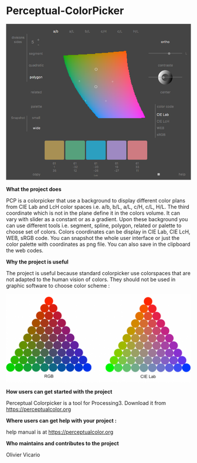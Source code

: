 # Perceptual-ColorPicker

![alt text](https://github.com/OlivierVicario/Perceptual-ColorPicker/blob/master/2018.01.14.08.54.04.png)


**What the project does**

PCP is a colorpicker that use a background to display different color plans from CIE Lab and LcH color spaces i.e. a/b, b/L, a/L, c/H, c/L, H/L. The third coordinate which is not in the plane define it in the colors volume. It can vary with slider as a constant or as a gradient. Upon these background you can use different tools i.e. segment, spline, polygon, related or palette to choose set of colors. Colors coordinates can be display in CIE Lab, CIE LcH, WEB, sRGB code. You can snapshot the whole user interface or just the color palette with coordinates as png file. You can also save in the clipboard the web codes.

**Why the project is useful**

The project is useful because standard colorpicker use colorspaces that are not adapted to the human vision of colors. They should not be used in graphic software to choose color scheme :

![alt text](https://github.com/OlivierVicario/Perceptual-ColorPicker/blob/master/palettes_triangle-1-1024x490.png)

**How users can get started with the project**

Perceptual Colorpicker is a tool for Processing3. Download it from https://perceptualcolor.org

**Where users can get help with your project :**

help manual is at https://perceptualcolor.org

**Who maintains and contributes to the project**

Olivier Vicario
